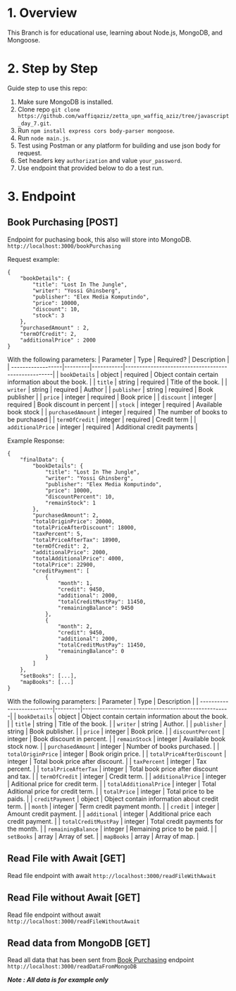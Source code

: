 # 1. Overview
This Branch is for educational use, learning about Node.js, MongoDB, and Mongoose.

# 2. Step by Step
Guide step to use this repo:
1. Make sure MongoDB is installed.
2. Clone repo `git clone https://github.com/waffiqaziz/zetta_upn_waffiq_aziz/tree/javascript_day_7.git`.
3. Run `npm install express cors body-parser mongoose`.
4. Run `node main.js`.
5. Test using Postman or any platform for building and use json body for request.
6. Set headers key `authorization` and value `your_password`.
7. Use endpoint that provided below to do a test run.

# 3. Endpoint

## Book Purchasing [POST]
Endpoint for puchasing book, this also will store into MongoDB.
`http://localhost:3000/bookPurchasing`

Request example:
```
{
    "bookDetails": {
        "title": "Lost In The Jungle",
        "writer": "Yossi Ghinsberg",
        "publisher": "Elex Media Komputindo",
        "price": 10000,
        "discount": 10,
        "stock": 3
    },
    "purchasedAmount" : 2,
    "termOfCredit": 2,
    "additionalPrice" : 2000
}
```
With the following parameters:
| Parameter         | Type    | Required? | Description                                        |
| ------------------|---------|-----------|----------------------------------------------------|
| `bookDetails`     | object  | required  | Object contain certain information about the book. |
| `title`           | string  | required  | Title of the book.                                 |
| `writer`          | string  | required  | Author                                             |
| `publisher`       | string  | required  | Book publisher                                     |
| `price`           | integer | required  | Book price                                         | 
| `discount`        | integer | required  | Book discount in percent                           | 
| `stock`           | integer | required  | Available book stock                               | 
| `purchasedAmount` | integer | required  | The number of books to be purchased                | 
| `termOfCredit`    | integer | required  | Credit term                                        |
| `additionalPrice` | integer | required  | Additional credit payments                         | 


Example Response:
```
{
    "finalData": {
        "bookDetails": {
            "title": "Lost In The Jungle",
            "writer": "Yossi Ghinsberg",
            "publisher": "Elex Media Komputindo",
            "price": 10000,
            "discountPercent": 10,
            "remainStock": 1
        },
        "purchasedAmount": 2,
        "totalOriginPrice": 20000,
        "totalPriceAfterDiscount": 18000,
        "taxPercent": 5,
        "totalPriceAfterTax": 18900,
        "termOfCredit": 2,
        "additionalPrice": 2000,
        "totalAdditionalPrice": 4000,
        "totalPrice": 22900,
        "creditPayment": [
            {
                "month": 1,
                "credit": 9450,
                "additional": 2000,
                "totalCreditMustPay": 11450,
                "remainingBalance": 9450
            },
            {
                "month": 2,
                "credit": 9450,
                "additional": 2000,
                "totalCreditMustPay": 11450,
                "remainingBalance": 0
            }
        ]
    },
    "setBooks": [...],
    "mapBooks": [...]
}
```
With the following parameters:
| Parameter                 | Type    | Description                                        |
| --------------------------|---------|----------------------------------------------------|
| `bookDetails`             | object  | Object contain certain information about the book. |
| `title`                   | string  | Title of the book.                                 |
| `writer`                  | string  | Author.                                            |
| `publisher`               | string  | Book publisher.                                    |
| `price`                   | integer | Book price.                                        | 
| `discountPercent`         | integer | Book discount in percent.                          | 
| `remainStock`             | integer | Available book stock now.                          | 
| `purchasedAmount`         | integer | Number of books purchased.                         | 
| `totalOriginPrice`        | integer | Book origin price.                                 |
| `totalPriceAfterDiscount` | integer | Total book price after discount.                   |
| `taxPercent`              | integer | Tax percent.                                       | 
| `totalPriceAfterTax`      | integer | Total book price after discount and tax.           | 
| `termOfCredit`            | integer | Credit term.                                       | 
| `additionalPrice`         | integer | Aditional price for credit term.                   | 
| `totalAdditionalPrice`    | integer | Total Aditional price for credit term.             | 
| `totalPrice`              | integer | Total price to be paids.                           | 
| `creditPayment`           | object  | Object contain information about credit term.      | 
| `month`                   | integer | Term credit payment month.                         | 
| `credit`                  | integer | Amount credit payment.                             | 
| `additional`              | integer | Additional price each credit payment.              | 
| `totalCreditMustPay`      | integer | Total credit payments for the month.               | 
| `remainingBalance`        | integer | Remaining price to be paid.                        | 
| `setBooks`                | array   | Array of set.                                      | 
| `mapBooks`                | array   | Array of map.                                      | 

## Read File with Await [GET]
Read file endpoint with await
`http://localhost:3000/readFileWithAwait`

## Read File without Await [GET]
Read file endpoint without await
`http://localhost:3000/readFileWithoutAwait`

## Read data from MongoDB [GET]
Read all data that has been sent from [Book Purchasing](#book-purchasing) endpoint  
`http://localhost:3000/readDataFromMongoDB`

___Note : All data is for example only___
